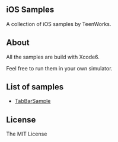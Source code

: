 iOS Samples
---

A collection of iOS samples by TeenWorks.

## About

All the samples are build with Xcode6.

Feel free to run them in your own simulator.

## List of samples

- [TabBarSample](TabBarSample)

## License

The MIT License
